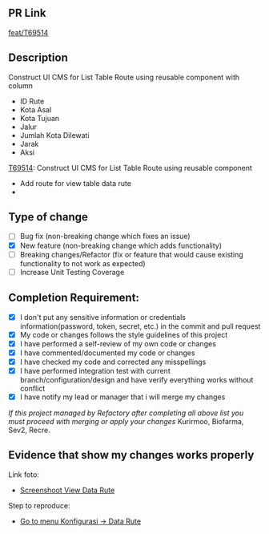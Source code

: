 ## PR Link

[feat/T69514](https://refactory.sev-2.com/source/kurirmoo-cms-pre-ip-batch-17/history/feat%252FT69514/)

## Description

Construct UI CMS for List Table Route using reusable component with column

- ID Rute
- Kota Asal
- Kota Tujuan
- Jalur
- Jumlah Kota Dilewati
- Jarak
- Aksi

[T69514](https://refactory.sev-2.com/source/kurirmoo-cms-pre-ip-batch-17/history/feat%252FT69514/): Construct UI CMS for List Table Route using reusable component

- Add route for view table data rute
- 

## Type of change

- [ ] Bug fix (non-breaking change which fixes an issue)
- [x] New feature (non-breaking change which adds functionality)
- [ ] Breaking changes/Refactor (fix or feature that would cause existing functionality to not work as expected)
- [ ] Increase Unit Testing Coverage

## Completion Requirement:

- [x] I don't put any sensitive information or credentials information(password, token, secret, etc.) in the commit and pull request
- [x] My code or changes follows the style guidelines of this project
- [x] I have performed a self-review of my own code or changes
- [x] I have commented/documented my code or changes
- [x] I have checked my code and corrected any misspellings
- [x] I have performed integration test with current branch/configuration/design and have verify everything works without conflict
- [x] I have notify my lead or manager that i will merge my changes 

*If this project managed by Refactory after completing all above list you must proceed with merging or apply your changes*
Kurirmoo, Biofarma, Sev2, Recre.

## Evidence that show my changes works properly 

Link foto:
- [Screenshoot View Data Rute]()

Step to reproduce:
- [Go to menu Konfigurasi -> Data Rute](http://localhost:3000/configuration/data-route)
